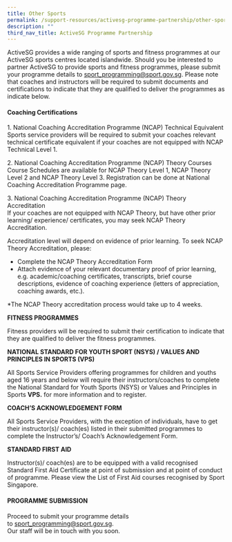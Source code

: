 ```yaml
---
title: Other Sports
permalink: /support-resources/activesg-programme-partnership/other-sports/
description: ""
third_nav_title: ActiveSG Programme Partnership
---
```


ActiveSG provides a wide ranging of sports and fitness programmes at our ActiveSG sports centres located islandwide. Should you be interested to partner ActiveSG to provide sports and fitness programmes, please submit your programme details to [sport_programming@sport.gov.sg](mailto:sport_programming@sport.gov.sg). Please note that coaches and instructors will be required to submit documents and certifications to indicate that they are qualified to deliver the programmes as indicate below.  
  

#### **Coaching Certifications**

1\.  National Coaching Accreditation Programme (NCAP) Technical Equivalent  
Sports service providers will be required to submit your coaches relevant technical certificate equivalent if your coaches are not equipped with NCAP Technical Level 1.

2\. National Coaching Accreditation Programme (NCAP) Theory Courses  
Course Schedules are available for NCAP Theory Level 1, NCAP Theory Level 2 and NCAP Theory Level 3. Registration can be done at National Coaching Accreditation Programme page.

3\. National Coaching Accreditation Programme (NCAP) Theory Accreditation  
If your coaches are not equipped with NCAP Theory, but have other prior learning/ experience/ certificates, you may seek NCAP Theory Accreditation.

Accreditation level will depend on evidence of prior learning. To seek NCAP Theory Accreditation, please:

*   Complete the NCAP Theory Accreditation Form
*   Attach evidence of your relevant documentary proof of prior learning, e.g. academic/coaching certificates, transcripts, brief course descriptions, evidence of coaching experience (letters of appreciation, coaching awards, etc.).

\*The NCAP Theory accreditation process would take up to 4 weeks.

**FITNESS PROGRAMMES**

Fitness providers will be required to submit their certification to indicate that they are qualified to deliver the fitness programmes.  

**NATIONAL STANDARD FOR YOUTH SPORT (NSYS) / VALUES AND PRINCIPLES IN SPORTS (VPS)**

All Sports Service Providers offering programmes for children and youths aged 16 years and below will require their instructors/coaches to complete the National Standard for Youth Sports (NSYS) or Values and Principles in Sports **VPS.** for more information and to register.  

**COACH’S ACKNOWLEDGEMENT FORM**

All Sports Service Providers, with the exception of individuals, have to get their instructor(s)/ coach(es) listed in their submitted programmes to complete the Instructor’s/ Coach’s Acknowledgement Form.

**STANDARD FIRST AID**

Instructor(s)/ coach(es) are to be equipped with a valid recognised Standard First Aid Certificate at point of submission and at point of conduct of programme. Please view the List of First Aid courses recognised by Sport Singapore. 

#### **PROGRAMME SUBMISSION**

Proceed to submit your programme details to [sport_programming@sport.gov.sg](mailto:sport_programming@sport.gov.sg). 
<br>Our staff will be in touch with you soon.